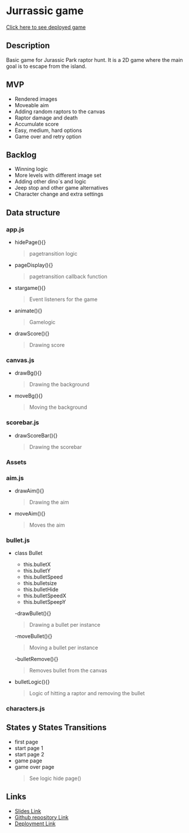 # Jurrassic game

[Click here to see deployed game](https://aturike.github.io/jurrasic_game)

## Description

Basic game for Jurassic Park raptor hunt. It is a 2D game where the main goal is to escape from the island.

## MVP

- Rendered images
- Moveable aim
- Adding random raptors to the canvas
- Raptor damage and death
- Accumulate score
- Easy, medium, hard options
- Game over and retry option

## Backlog

- Winning logic
- More levels with different image set
- Adding other dino`s and logic
- Jeep stop and other game alternatives
- Character change and extra settings

## Data structure

### app.js

- hidePage(){}
  > pagetransition logic
- pageDisplay(){}

  > pagetransition callback function

- stargame(){}

  > Event listeners for the game

- animate(){}

  > Gamelogic

- drawScore(){}
  > Drawing score

### canvas.js

- drawBg(){}

  > Drawing the background

- moveBg(){}
  > Moving the background

### scorebar.js

- drawScoreBar(){}
  > Drawing the scorebar

### Assets

### aim.js

- drawAim(){}
  > Drawing the aim
- moveAim(){}
  > Moves the aim

### bullet.js

- class Bullet

  - this.bulletX
  - this.bulletY
  - this.bulletSpeed
  - this.bulletsize
  - this.bulletHide
  - this.bulletSpeedX
  - this.bulletSpeepY

  -drawBullet(){}

  > Drawing a bullet per instance

  -moveBullet(){}

  > Moving a bullet per instance

  -bulletRemove(){}

  > Removes bullet from the canvas

- bulletLogic(){}
  > Logic of hitting a raptor and removing the bullet

### characters.js

## States y States Transitions

- first page
- start page 1
- start page 2
- game page
- game over page
  > See logic hide page()

## Links

- [Slides Link](http://slides.com)
- [Github repository Link](http://github.com)
- [Deployment Link](https://aturike.github.io/jurrasic_game)
